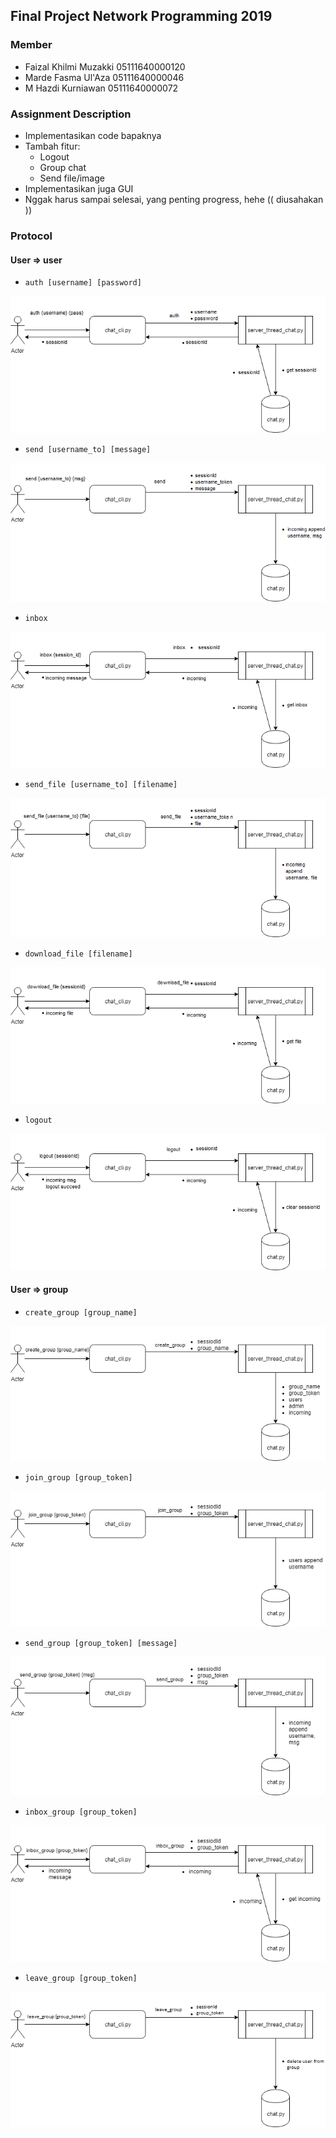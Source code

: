 ## Final Project Network Programming 2019

### Member
- Faizal Khilmi Muzakki 05111640000120
- Marde Fasma Ul'Aza 05111640000046
- M Hazdi Kurniawan 05111640000072

### Assignment Description
- Implementasikan code bapaknya
- Tambah fitur:
    - Logout
    - Group chat
    - Send file/image
- Implementasikan juga GUI
- Nggak harus sampai selesai, yang penting progress, hehe (( diusahakan ))

### Protocol
#### User => user
- `auth [username] [password]`

![auth](img/fpprogjar-auth.png)

- `send [username_to] [message]`

![send](img/fpprogjar-send.png)

- `inbox`

![inbox](img/fpprogjar-inbox.png)

- `send_file [username_to] [filename]`

![send_file](img/fpprogjar-send_file.png)

- `download_file [filename]`

![download_file](img/fpprogjar-download_file.png)

- `logout`

![logout](img/fpprogjar-logout.png)

#### User => group
- `create_group [group_name]`

![create_group](img/fpprogjar-create_group.png)

- `join_group [group_token]`

![join_group](img/fpprogjar-join_group.png)

- `send_group [group_token] [message]`

![send_group](img/fpprogjar-send_group.png)

- `inbox_group [group_token]`

![inbox_group](img/fpprogjar-inbox_group.png)

- `leave_group [group_token]`

![leave_group](img/fpprogjar-leave_group.png)
